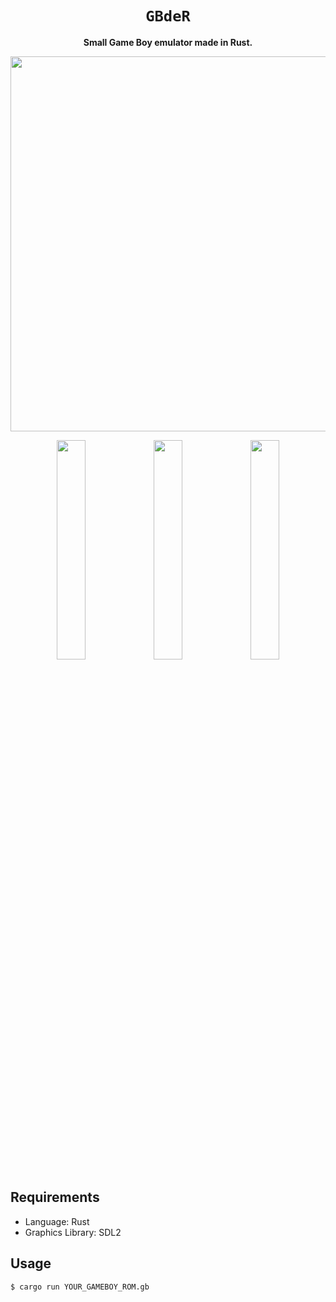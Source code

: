 <div align="center">
  <h1><code>GBdeR</code></h1>
  <p>
    <strong>Small Game Boy emulator made in Rust.</strong>
  </p>
</div>

<p align="center">
  <img width="600" src="https://user-images.githubusercontent.com/1584153/177574874-d0298fb8-0d35-44e3-91ea-bc43b11f74fc.png">
</p>

<p align="center">
   <img width="30%" src="https://user-images.githubusercontent.com/1584153/181271214-3928f98b-1f8b-45b0-ade0-45dd191a3ce9.png">
   <img width="30%" src="https://user-images.githubusercontent.com/1584153/181271227-9002c530-55fd-42d8-b6ee-a4fc586c78f4.png">
   <img width="30%" src="https://user-images.githubusercontent.com/1584153/181271248-b7a2379e-ec40-40e6-8080-01b58e464575.png">
</p>


## Requirements

- Language: Rust
- Graphics Library: SDL2

## Usage

```
$ cargo run YOUR_GAMEBOY_ROM.gb
```

